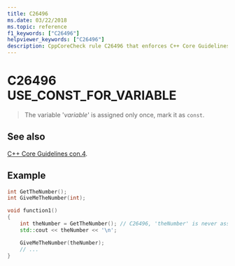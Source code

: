 ```yaml
---
title: C26496
ms.date: 03/22/2018
ms.topic: reference
f1_keywords: ["C26496"]
helpviewer_keywords: ["C26496"]
description: CppCoreCheck rule C26496 that enforces C++ Core Guidelines Con.4
---
```

# C26496 USE_CONST_FOR_VARIABLE

> The variable '*variable*' is assigned only once, mark it as `const`.

## See also

[C++ Core Guidelines con.4](https://github.com/isocpp/CppCoreGuidelines/blob/master/CppCoreGuidelines.md#con4-use-const-to-define-objects-with-values-that-do-not-change-after-construction).

## Example

```cpp
int GetTheNumber();
int GiveMeTheNumber(int);

void function1()
{
    int theNumber = GetTheNumber(); // C26496, 'theNumber' is never assigned to again, so it can be marked as const
    std::cout << theNumber << '\n';

    GiveMeTheNumber(theNumber);
    // ...
}
```
